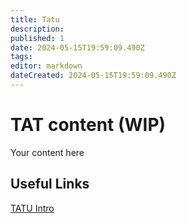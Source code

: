 ```yaml
---
title: Tatu
description: 
published: 1
date: 2024-05-15T19:59:09.490Z
tags: 
editor: markdown
dateCreated: 2024-05-15T19:59:09.490Z
---
```


# TAT content (WIP)
Your content here

## Useful Links

[TATU Intro](/Beamlines/Tatu/tat_intro.md)